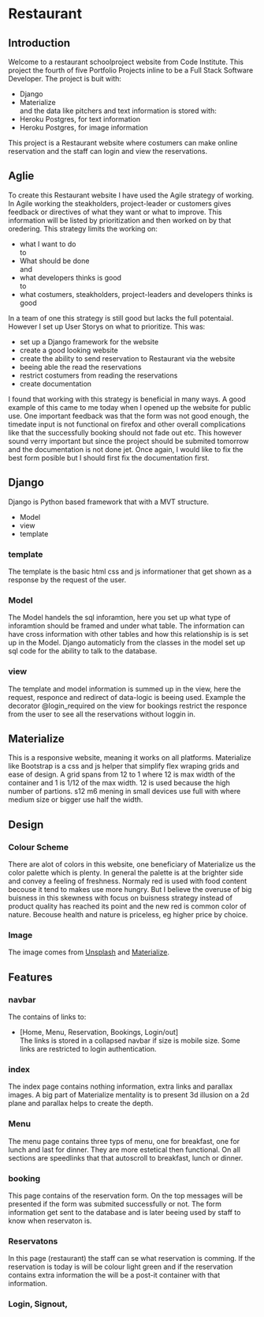 # Restaurant 

## Introduction

Welcome to a restaurant schoolproject website from Code Institute. This project the fourth of five Portfolio Projects
inline to be a Full Stack Software Developer. The project is buit with: 
- Django 
- Materialize  
and the data like pitchers and text information is stored with:
- Heroku Postgres, for text information
- Heroku Postgres, for image information  

This project is a Restaurant website where costumers can make online reservation and 
the staff can login and view the reservations.

## Aglie
To create this Restaurant website I have used the Agile strategy of working. In Agile working the
steakholders, project-leader or customers gives feedback or directives 
of what they want or what to improve. This information will be listed by prioritization and 
then worked on by that oredering. This strategy limits the working on:
- what I want to do   
to 
- What should be done  
and  
- what developers thinks is good  
to  
- what costumers, steakholders, project-leaders and developers thinks is good
  
In a team of one this strategy is still good but lacks the full potentaial. However
I set up User Storys on what to prioritize. This was:  
- set up a Django framework for the website
- create a good looking website
- create the ability to send reservation to Restaurant via the website
- beeing able the read the reservations
- restrict costumers from reading the reservations
- create documentation
  
I found that working with this strategy is beneficial in many ways.
A good example of this came to me today when I opened up the website for 
public use. One important feedback was that the form was not good enough, 
the timedate input is not functional on firefox and other overall complications
like that the successfully booking should not fade out etc. 
This however sound verry important but since the project should be submited tomorrow
and the documentation is not done jet. Once again, I would like to fix the best form posible
but I should first fix the documentation first.


## Django
Django is Python based framework that with a MVT structure.
- Model
- view
- template 

### template
The template is the basic html css and js informationer that get shown as a response by the request of the user.

### Model 
The Model handels the sql inforamtion, here you set up what type of inforamtion should be framed and under what table.
The information can have cross information with other tables and how this relationship is is set up in the Model. Django 
automaticly from the classes in the model set up sql code for the ability to talk to the database. 

### view 
The template and model information is summed up in the view, here the request, responce and redirect of data-logic is beeing used.
Example the decorator @login_required on the view for bookings restrict the responce from the user to see all the reservations without 
loggin in.  

## Materialize
This is a responsive website, meaning it works on all platforms.
Materialize like Bootstrap is a css and js helper that simplify 
flex wraping grids and ease of design. 
A grid spans from 12 to 1 where 12 is max width of the container and 
1 is 1/12 of the max width. 12 is used because the high number of partions.
s12 m6 mening in small devices use full with where medium size or bigger use half the width.
 
  
## Design
  
### Colour Scheme
There are alot of colors in this website, one beneficiary of Materialize us the color palette which is plenty.
In general the palette is at the brighter side and convey a feeling of freshness. Normaly red is used with food content 
becouse it tend to makes use more hungry. But I believe the overuse of big buisness in this skewness with focus on 
buisness strategy instead of product quality has reached its point and the new red is common color of nature.
Becouse health and nature is priceless, eg higher price by choice. 

### Image
The image comes from [Unsplash](https://unsplash.com/) and [Materialize](https://materializecss.com/).


## Features
### navbar
The contains of links to:
- [Home, Menu, Reservation, Bookings, Login/out]  
The links is stored in a collapsed navbar if size is mobile size. Some links are restricted to login authentication.

### index
The index page contains nothing information, extra links and parallax images. A big part of Materialize mentality is to 
present 3d illusion on a 2d plane and parallax helps to create the depth.

### Menu
The menu page contains three typs of menu, one  for breakfast, one for lunch and last for dinner. They are more estetical then functional.
On all sections are speedlinks that that autoscroll to breakfast, lunch or dinner. 

### booking 
This page contains of the reservation form. On the top messages will be presented if the form was submited successfully or not.
The form information get sent to the database and is later beeing used by staff to know when reservaton is. 

### Reservatons
In this page (restaurant) the staff can se what reservation is comming. If the reservation is today is will be colour light green 
and if the reservation contains extra information the will be a post-it container with that information.

### Login, Signout, 





